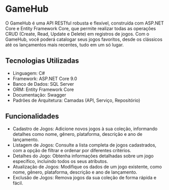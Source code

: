 # GameHub
O GameHub é uma API RESTful robusta e flexível, construída com ASP.NET Core e Entity Framework Core, que permite realizar todas as operações CRUD (Create, Read, Update e Delete) em registros de jogos. Com o GameHub, você poderá catalogar seus jogos favoritos, desde os clássicos até os lançamentos mais recentes, tudo em um só lugar.

## Tecnologias Utilizadas
- Linguagem: C#
- Framework: ASP.NET Core 9.0
- Banco de Dados: SQL Server 
- ORM: Entity Framework Core
- Documentação: Swagger
- Padrões de Arquitetura: Camadas (API, Serviço, Repositório)

## Funcionalidades
- Cadastro de Jogos: Adicione novos jogos à sua coleção, informando detalhes como nome, gênero, plataforma, descrição e ano de lançamento.
- Listagem de Jogos: Consulte a lista completa de jogos cadastrados, com a opção de filtrar e ordenar por diferentes critérios.
- Detalhes do Jogo: Obtenha informações detalhadas sobre um jogo específico, incluindo todos os seus atributos.
- Atualização de Jogos: Modifique os dados de um jogo existente, como nome, gênero, plataforma, descrição e ano de lançamento.
- Exclusão de Jogos: Remova jogos da sua coleção de forma rápida e fácil.

